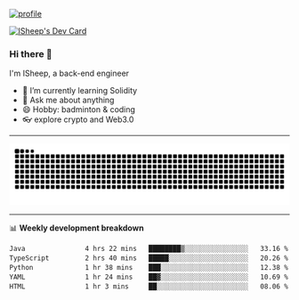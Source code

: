 [![profile](https://user-images.githubusercontent.com/54968314/208005045-e4b42f3b-833d-4242-bfcc-e764865553a2.svg)](https://www.calligrapher.ai/)

<a href="https://app.daily.dev/linziyang1106"><img src="https://api.daily.dev/devcards/v2/i4Spwx5Skx5FpTqWcwoit.png?r=kgx&type=wide" width="652" alt="ISheep's Dev Card"/></a>

### Hi there 🐏

I'm ISheep, a back-end engineer

- 🔭 I’m currently learning Solidity
- 💬 Ask me about anything
- 😄 Hobby: badminton & coding
- 👓 explore crypto and Web3.0

-------

![](https://raw.githubusercontent.com/ISheepp/ISheepp/output/github-contribution-grid-snake.svg)

-------

📊 **Weekly development breakdown**
<!--START_SECTION:waka-->

```txt
Java               4 hrs 22 mins   ████████▒░░░░░░░░░░░░░░░░   33.16 %
TypeScript         2 hrs 40 mins   █████░░░░░░░░░░░░░░░░░░░░   20.26 %
Python             1 hr 38 mins    ███░░░░░░░░░░░░░░░░░░░░░░   12.38 %
YAML               1 hr 24 mins    ██▓░░░░░░░░░░░░░░░░░░░░░░   10.69 %
HTML               1 hr 3 mins     ██░░░░░░░░░░░░░░░░░░░░░░░   08.06 %
```

<!--END_SECTION:waka-->
